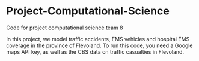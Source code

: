 # Project-Computational-Science
Code for project computational science team 8

In this project, we model traffic accidents, EMS vehicles and hospital EMS coverage in the province of Flevoland.
To run this code, you need a Google maps API key, as well as the CBS data on traffic casualties in Flevoland.
